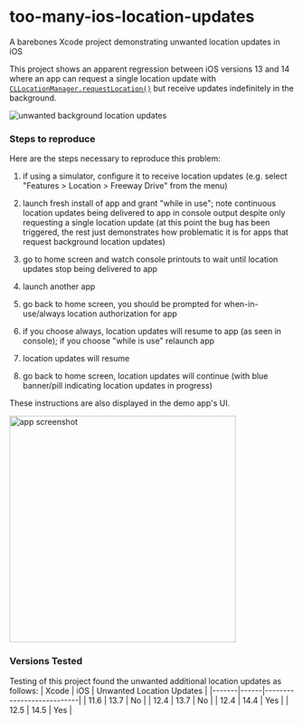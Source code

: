 # too-many-ios-location-updates
A barebones Xcode project demonstrating unwanted location updates in iOS

This project shows an apparent regression between iOS versions 13 and 14 where an app can request a single location update with [`CLLocationManager.requestLocation()`](https://developer.apple.com/documentation/corelocation/cllocationmanager/1620548-requestlocation) but receive updates indefinitely in the background.

![unwanted background location updates](https://user-images.githubusercontent.com/401011/117746286-ca955e80-b1d1-11eb-9f13-427481e4124a.gif)

### Steps to reproduce

Here are the steps necessary to reproduce this problem:
<!-- REPRO_STEPS -->
1. if using a simulator, configure it to receive location updates (e.g. select "Features > Location > Freeway Drive" from the menu)

2. launch fresh install of app and grant "while in use"; note continuous location updates being delivered to app in console output despite only requesting a single location update (at this point the bug has been triggered, the rest just demonstrates how problematic it is for apps that request background location updates)

3. go to home screen and watch console printouts to wait until location updates stop being delivered to app

4. launch another app

5. go back to home screen, you should be prompted for when-in-use/always location authorization for app

6. if you choose always, location updates will resume to app (as seen in console); if you choose "while is use" relaunch app

7. location updates will resume

8. go back to home screen, location updates will continue (with blue banner/pill indicating location updates in progress)
<!-- REPRO_STEPS -->


These instructions are also displayed in the demo app's UI.

<img src="https://user-images.githubusercontent.com/401011/117745796-d2083800-b1d0-11eb-8053-dec90c4df3e1.png" alt="app screenshot" width="400"/>

### Versions Tested

Testing of this project found the unwanted additional location updates as follows:
| Xcode | iOS  | Unwanted Location Updates |
|-------|------|---------------------------|
| 11.6  | 13.7 | No                        |
| 12.4  | 13.7 | No                        |
| 12.4  | 14.4 | Yes                       |
| 12.5  | 14.5 | Yes                       |
